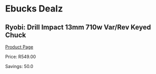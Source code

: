 
# Ebucks Dealz
## Ryobi: Drill Impact 13mm 710w Var/Rev Keyed Chuck
[Product Page](https://www.ebucks.com/web/shop/productSelected.do?prodId=315067834&catId=717324798)

Price: R549.00

Savings: 50.0


	